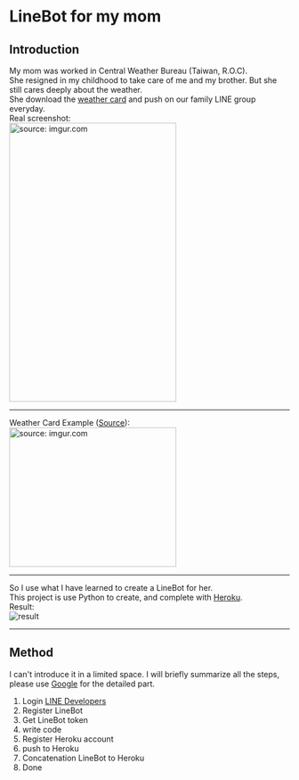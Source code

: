 # LineBot for my mom
## Introduction
My mom was worked in Central Weather Bureau (Taiwan, R.O.C).    
She resigned in my childhood to take care of me and my brother. But she still cares deeply about the weather.   
She download the [weather card](https://www.cwb.gov.tw/m/sv/ecardFB.php?ecls=5) and push on our family LINE group everyday.   
Real screenshot:    
<a href="https://imgur.com/EiPasSV"><img src="https://i.imgur.com/EiPasSV.png"  width = "300" height = "500" title="source: imgur.com" /></a>

---

Weather Card Example ([Source](https://www.cwb.gov.tw/m/sv/images/st/ecard_mfc01_6300500_20181015171124.jpg)):   
<a href="https://imgur.com/ZuDZMcm"><img src="https://i.imgur.com/ZuDZMcm.jpg" width = "300" height = "250" title="source: imgur.com" /></a>

---

So I use what I have learned to create a LineBot for her.   
This project is use Python to create, and complete with [Heroku](https://www.heroku.com).   
Result:   
![result](https://i.imgur.com/TEZndnz.gif)

---

## Method
I can't introduce it in a limited space. I will briefly summarize all the steps, please use [Google](https://www.google.com) for the detailed part.
1. Login [LINE Developers](http://developers.line.me/en/)
2. Register LineBot
3. Get LineBot token
4. write code
5. Register Heroku account
6. push to Heroku
7. Concatenation LineBot to Heroku
8. Done